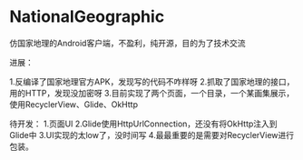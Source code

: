 # NationalGeographic
仿国家地理的Android客户端，不盈利，纯开源，目的为了技术交流

进展：

1.反编译了国家地理官方APK，发现写的代码不咋样呀
2.抓取了国家地理的接口，用的HTTP，发现没加密呀
3.目前实现了两个页面，一个目录，一个某画集展示，使用RecyclerView、Glide、OkHttp

待开发：
1.页面UI
2.Glide使用HttpUrlConnection，还没有将OkHttp注入到Glide中
3.UI实现的太low了，没时间写
4.最最重要的是需要对RecyclerView进行包装。

